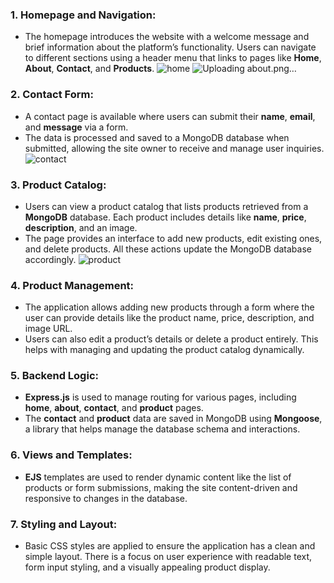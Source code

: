 
### 1. **Homepage and Navigation:**
   - The homepage introduces the website with a welcome message and brief information about the platform’s functionality. Users can navigate to different sections using a header menu that links to pages like **Home**, **About**, **Contact**, and **Products**.
![home](https://github.com/user-attachments/assets/d153e641-495a-49a8-b724-24d5fd0cd55b)
![Uploading about.png…]()

### 2. **Contact Form:**
   - A contact page is available where users can submit their **name**, **email**, and **message** via a form.
   - The data is processed and saved to a MongoDB database when submitted, allowing the site owner to receive and manage user inquiries.
![contact](https://github.com/user-attachments/assets/41213662-ed03-4da0-befe-d9b308ab0d4b)

### 3. **Product Catalog:**
   - Users can view a product catalog that lists products retrieved from a **MongoDB** database. Each product includes details like **name**, **price**, **description**, and an image.
   - The page provides an interface to add new products, edit existing ones, and delete products. All these actions update the MongoDB database accordingly.
![product](https://github.com/user-attachments/assets/a9bb6d6b-433d-4f38-bc61-53aa123de13e)

### 4. **Product Management:**
   - The application allows adding new products through a form where the user can provide details like the product name, price, description, and image URL.
   - Users can also edit a product’s details or delete a product entirely. This helps with managing and updating the product catalog dynamically.

### 5. **Backend Logic:**
   - **Express.js** is used to manage routing for various pages, including **home**, **about**, **contact**, and **product** pages.
   - The **contact** and **product** data are saved in MongoDB using **Mongoose**, a library that helps manage the database schema and interactions.

### 6. **Views and Templates:**
   - **EJS** templates are used to render dynamic content like the list of products or form submissions, making the site content-driven and responsive to changes in the database.

### 7. **Styling and Layout:**
   - Basic CSS styles are applied to ensure the application has a clean and simple layout. There is a focus on user experience with readable text, form input styling, and a visually appealing product display.
